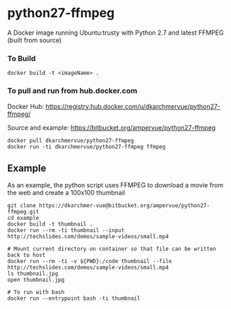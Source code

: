 # python27-ffmpeg
A Docker image running Ubuntu:trusty with Python 2.7 and latest FFMPEG (built from source)

### To Build

~~~~
docker build -t <imageName> .
~~~~

### To pull and run from hub.docker.com

Docker Hub: https://registry.hub.docker.com/u/dkarchmervue/python27-ffmpeg/

Source and example: https://bitbucket.org/ampervue/python27-ffmpeg

~~~~
docker pull dkarchmervue/python27-ffmpeg
docker run -ti dkarchmervue/python27-ffmpeg ffmpeg
~~~~

## Example

As an example, the python script uses FFMPEG to download a movie from the web and create a 100x100 thumbnail

~~~~
git clone https://dkarchmer-vue@bitbucket.org/ampervue/python27-ffmpeg.git
cd example
docker build -t thumbnail .
docker run --rm -ti thumbnail --input http://techslides.com/demos/sample-videos/small.mp4

# Mount current directory on container so that file can be written back to host
docker run --rm -ti -v ${PWD}:/code thumbnail --file http://techslides.com/demos/sample-videos/small.mp4
ls thumbnail.jpg
open thumbnail.jpg

# To run with bash
docker run --entrypoint bash -ti thumbnail
~~~~